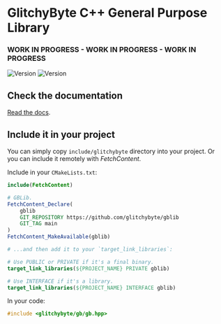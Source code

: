 # GlitchyByte C++ General Purpose Library

### **WORK IN PROGRESS** - **WORK IN PROGRESS** - **WORK IN PROGRESS**

![Version](https://img.shields.io/badge/Version-0.3.0-blue)
![Version](https://img.shields.io/badge/20-white?logo=cplusplus&logoColor=00599C)

## Check the documentation

[Read the docs](https://glitchybyte.github.io/gblib/).

## Include it in your project

You can simply copy `include/glitchybyte` directory into your project.
Or you can include it remotely with *FetchContent*.

Include in your `CMakeLists.txt`:
```cmake
include(FetchContent)

# GBLib.
FetchContent_Declare(
    gblib
    GIT_REPOSITORY https://github.com/glitchybyte/gblib
    GIT_TAG main
)
FetchContent_MakeAvailable(gblib)

# ...and then add it to your `target_link_libraries`:

# Use PUBLIC or PRIVATE if it's a final binary.
target_link_libraries(${PROJECT_NAME} PRIVATE gblib)

# Use INTERFACE if it's a library.
target_link_libraries(${PROJECT_NAME} INTERFACE gblib)
```
In your code:
```cpp
#include <glitchybyte/gb/gb.hpp>
```
